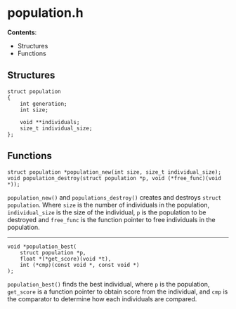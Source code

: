 # population.h

**Contents**:
- Structures
- Functions

## Structures

    struct population
    {
        int generation;
        int size;

        void **individuals;
        size_t individual_size;
    };


## Functions

    struct population *population_new(int size, size_t individual_size);
    void population_destroy(struct population *p, void (*free_func)(void *));

`population_new()` and `populations_destroy()` creates and destroys `struct
population`. Where `size` is the number of individuals in the population,
`individual_size` is the size of the individual, `p` is the population to be
destroyed and `free_func` is the function pointer to free individuals in the
population.


---

    void *population_best(
        struct population *p,
        float *(*get_score)(void *t),
        int (*cmp)(const void *, const void *)
    );

`population_best()` finds the best individual, where `p` is the population,
`get_score` is  a function pointer to obtain score from the individual, and
`cmp` is the comparator to determine how each individuals are compared.
